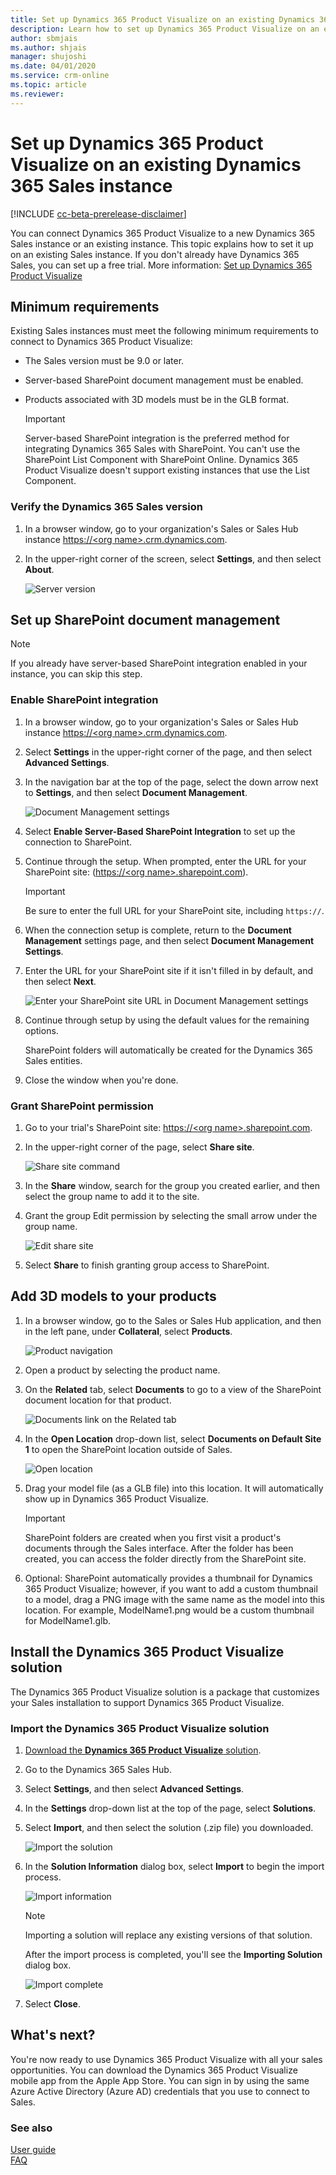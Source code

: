 ```yaml
---
title: Set up Dynamics 365 Product Visualize on an existing Dynamics 365 Sales instance
description: Learn how to set up Dynamics 365 Product Visualize on an existing Dynamics 365 Sales instance.
author: sbmjais
ms.author: shjais
manager: shujoshi
ms.date: 04/01/2020
ms.service: crm-online
ms.topic: article
ms.reviewer:
---
```


# Set up Dynamics 365 Product Visualize on an existing Dynamics 365 Sales instance

[!INCLUDE [cc-beta-prerelease-disclaimer](../includes/cc-beta-prerelease-disclaimer.md)]

You can connect Dynamics 365 Product Visualize to a new Dynamics 365 Sales instance or an existing instance. This topic explains how to set it up on an existing Sales instance. If you don't already have Dynamics 365 Sales, you can set up a free trial. More information: [Set up Dynamics 365 Product Visualize](setup.md) 

## Minimum requirements

Existing Sales instances must meet the following minimum requirements to connect to Dynamics 365 Product Visualize:

- The Sales version must be 9.0<!--In faq.md, this is "version 9 or later." Okay to have them be slightly different? --> or later.

- Server-based SharePoint document management must be enabled.

- Products associated with 3D models must be in the GLB format.

    > [!IMPORTANT]
    > Server-based SharePoint integration is the preferred method for integrating Dynamics 365 Sales with SharePoint. You can't use the SharePoint List Component with SharePoint Online. Dynamics 365 Product Visualize doesn't support existing instances that use the List Component.

### Verify the Dynamics 365 Sales version

1. In a browser window, go to your organization's Sales or Sales Hub instance [https://\<org name>.crm.dynamics.com]().

2. In the upper-right corner of the screen, select **Settings**, and then select **About**.

   ![Server version](media/sales-version.PNG "Server version")

## Set up SharePoint document management

   > [!NOTE] 
   > If you already have server-based SharePoint integration enabled in your instance, you can skip this step.

### Enable SharePoint integration

1. In a browser window, go to your organization's Sales or Sales Hub instance [https://\<org name>.crm.dynamics.com]().

2. Select **Settings** in the upper-right corner of the page, and then select **Advanced Settings**.

3. In the navigation bar at the top of the page, select the down arrow next to **Settings**, and then select **Document Management**.

   ![Document Management settings](media/sharepoint.PNG "Document Management settings")

4. Select **Enable Server-Based SharePoint Integration** to set up the connection to SharePoint.

5. Continue through the setup. When prompted, enter the URL for your SharePoint site: ([https://\<org name>.sharepoint.com]()).

   > [!IMPORTANT]
   > Be sure to enter the full URL for your SharePoint site, including `https://`.

6. When the connection setup is complete<!--Edit okay? "When complete," is a bit of a misplaced modifer.-->, return to the **Document Management** settings page, and then select **Document Management Settings**.

7. Enter the URL for your SharePoint site if it isn't filled in by default, and then select **Next**.<!--Please check the suggested alt text. It shouldn't be the same as the previous graphic.-->

   ![Enter your SharePoint site URL in Document Management settings](media/document-management-settings.PNG "Enter your SharePoint site URL in Document Management settings")

8. Continue through setup by using the default values for the remaining options.

   SharePoint folders will automatically be created for the Dynamics 365 Sales entities.

9. Close the window when you're done.

### Grant SharePoint permission

1. Go to your trial's SharePoint site: [https://\<org name\>.sharepoint.com]().

2. In the upper-right corner of the page, select **Share site**.

   ![Share site command](media/share-site.PNG "Share site command")

3. In the **Share** window, search for the group you created earlier, and then select the group name to add it to the site.

4. Grant the group Edit permission by selecting the small arrow under the group name.

   ![Edit share site](media/edit-share-site.PNG "Edit the share site settings")

5. Select **Share** to finish granting group access to SharePoint.

## Add 3D models to your products
<!--This section is almost word-for-word the same as "Add models" in the Admin guide. If that's intentional, that's okay - I just don't see the rhyme nor reason why the structure in this article overlaps with the Admin guide the way it does.-->
1. In a browser window, go to the Sales or Sales Hub application, and then in the left pane, under **Collateral**, select **Products**.

   ![Product navigation](media/products-navigation.PNG "Product navigation")

2. Open a product by selecting the product name.

3. On the **Related** tab, select **Documents** to go to a view of the SharePoint document location for that product.

   ![Documents link on the Related tab](media/related-documents.PNG "Documents link on the Related tab")

4. In the **Open Location** drop-down list, select **Documents on Default Site 1** to open the SharePoint location outside of Sales.

   ![Open location](media/open-location.PNG "Open location")

5. Drag <!--Writing Style Guide.-->your model file (as a GLB file) into this location. It will automatically show up in Dynamics 365 Product Visualize.

   > [!IMPORTANT]
   > SharePoint folders are created when you first visit a product's documents through the Sales interface. After the folder has been created, you can access the folder directly from the SharePoint site.

6. Optional: SharePoint automatically provides a thumbnail for Dynamics 365 Product Visualize; however, if you want to add a custom thumbnail to a model, drag a PNG image with the same name as the model into this location. For example, ModelName1.png would be a custom thumbnail for ModelName1.glb.

<!--As above... I'm not sure why this section is duplicated word-for-word here. Can this just be a link to the corresponding section in the Admin guide? -->
## Install the Dynamics 365 Product Visualize solution

The Dynamics 365 Product Visualize solution is a package that customizes your Sales installation to support Dynamics 365 Product Visualize.

### Import the Dynamics 365 Product Visualize solution

1. [Download the **Dynamics 365 Product Visualize** solution](https://download.microsoft.com/download/F/D/E/FDEE4BA0-F7E5-4FBD-80C1-E670F9F397BA/ProductVisualize.Solution.zip).

2. Go to the Dynamics 365 Sales Hub.

2. Select **Settings**, and then select **Advanced Settings**.

3. In the **Settings** drop-down list at the top of the page, select **Solutions**.

5. Select **Import**, and then select the solution (.zip file) you downloaded.

   ![Import the solution](media/import-solution.PNG "Import the solution")
 
6. In the **Solution Information** dialog box, select **Import** to begin the import process.

   ![Import information](media/import-information.PNG "Import information")
   
    > [!NOTE]
    > Importing a solution will replace any existing versions of that solution.
    
    After the import process is completed, you'll see the **Importing Solution** dialog box.

   ![Import complete](media/import-complete.PNG "Import complete")

7. Select **Close**.

## What's next?

You're now ready to use Dynamics 365 Product Visualize with all your sales opportunities. You can download the Dynamics 365 Product Visualize mobile app from the Apple App Store. You can sign in by using the same Azure Active Directory (Azure AD) credentials that you use to connect to Sales.
  
### See also

[User guide](user-guide.md)<br>
[FAQ](faq.md)
